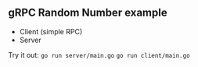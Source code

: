 ## gRPC Random Number example

- Client (simple RPC)
- Server

Try it out:
`go run server/main.go`
`go run client/main.go`
